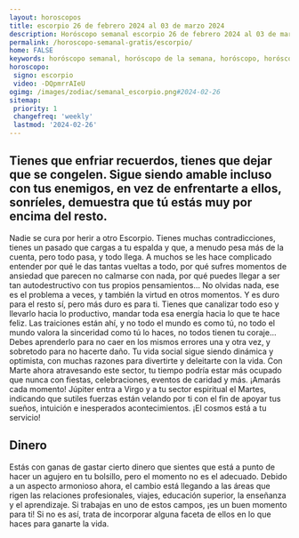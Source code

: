 ```yaml
---
layout: horoscopos
title: escorpio 26 de febrero 2024 al 03 de marzo 2024 
description: Horóscopo semanal escorpio 26 de febrero 2024 al 03 de marzo 2024. Tienes que enfriar recuerdos, tienes que dejar que se congelen. Sigue siendo amable incluso con tus enemigos, en vez de enfrentarte a ellos, sonríeles, demuestra que tú estás muy por encima del resto. 
permalink: /horoscopo-semanal-gratis/escorpio/
home: FALSE
keywords: horóscopo semanal, horóscopo de la semana, horóscopo, horóscopo gratis,horóscopos, horóscopo esperanza gracia, horoscopos escorpio la semana, horóscopos gratis, Tarot, Astrologia, Zodíaco, escorpio, horoscopo gratis, semanal
horoscopo:
 signo: escorpio
 video: -DQpmrrAIeU
ogimg: /images/zodiac/semanal_escorpio.png#2024-02-26
sitemap:
 priority: 1
 changefreq: 'weekly'
 lastmod: '2024-02-26'
---
```




## Tienes que enfriar recuerdos, tienes que dejar que se congelen. Sigue siendo amable incluso con tus enemigos, en vez de enfrentarte a ellos, sonríeles, demuestra que tú estás muy por encima del resto. 

Nadie se cura por herir a otro Escorpio. Tienes muchas contradicciones, tienes un pasado que cargas a tu espalda y que, a menudo pesa más de la cuenta, pero todo pasa, y todo llega. A muchos se les hace complicado entender por qué le das tantas vueltas a todo, por qué sufres momentos de ansiedad que parecen no calmarse con nada, por qué puedes llegar a ser tan autodestructivo con tus propios pensamientos… No olvidas nada, ese es el problema a veces, y también la virtud en otros momentos. Y es duro para el resto sí, pero más duro es para ti. Tienes que canalizar todo eso y llevarlo hacia lo productivo, mandar toda esa energía hacia lo que te hace feliz. Las traiciones están ahí, y no todo el mundo es como tú, no todo el mundo valora la sinceridad como tú lo haces, no todos tienen tu coraje… Debes aprenderlo para no caer en los mismos errores una y otra vez, y sobretodo para no hacerte daño.
Tu vida social sigue siendo dinámica y optimista, con muchas razones para divertirte y deleitarte con la vida. Con Marte ahora atravesando este sector, tu tiempo podría estar más ocupado que nunca con fiestas, celebraciones, eventos de caridad y más. ¡Amarás cada momento! Júpiter entra a Virgo y a tu sector espiritual el Martes, indicando que sutiles fuerzas están velando por ti con el fin de apoyar tus sueños, intuición e inesperados acontecimientos. ¡El cosmos está a tu servicio!

## Dinero

Estás con ganas de gastar cierto dinero que sientes que está a punto de hacer un agujero en tu bolsillo, pero el momento no es el adecuado. Debido a un aspecto armonioso ahora, el cambio está llegando a las áreas que rigen las relaciones profesionales, viajes, educación superior, la enseñanza y el aprendizaje. Si trabajas en uno de estos campos, ¡es un buen momento para ti! Si no es así, trata de incorporar alguna faceta de ellos en lo que haces para ganarte la vida.